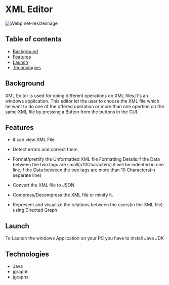 # XML Editor

![Webp net-resizeimage](https://user-images.githubusercontent.com/94222362/146661884-bbf89690-0b35-4f23-927c-28a18604b660.png)
## Table of contents
+ [Background](Background)
+ [Features](Features)
+ [Launch](Launch)
+ [Technologies](Technologies)
## Background
 XML Editor is used for doing different operations on XML files,It's an windows application.
 This editor let the user to choose the XML file which he want to do one of the offered operation or more than one opertion on the same XML file by pressing a Button from the buttons in the GUI.
## Features

+ it can view XML File
+	Detect errors and correct them
+ Format/prettify the Unformatted XML file
 Formatting Details:if the Data between the two tags are small(<10Characters) it will be indented in one line,if the Data between the two tags are more than 10 Characters(in separate line)


+ Convert the XML file to JSON
+ Compress/Decompress the XML file or minify it.
+ Represent and visualize the relations between the users(in the XML file) using Directed Graph
 
 ## Launch
 To Launch the windows Application on your PC you have to install Java JDK
 
 
 
 
 ## Technologies
+ Java
+ jgrapht
+ jgraphx
